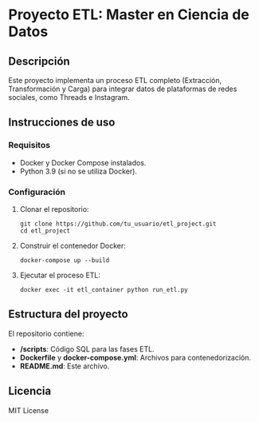 # Proyecto ETL: Master en Ciencia de Datos

## Descripción
Este proyecto implementa un proceso ETL completo (Extracción, Transformación y Carga) para integrar datos de plataformas de redes sociales, como Threads e Instagram.

## Instrucciones de uso
### Requisitos
- Docker y Docker Compose instalados.
- Python 3.9 (si no se utiliza Docker).

### Configuración
1. Clonar el repositorio:
   ```
   git clone https://github.com/tu_usuario/etl_project.git
   cd etl_project
   ```
2. Construir el contenedor Docker:
   ```
   docker-compose up --build
   ```
3. Ejecutar el proceso ETL:
   ```
   docker exec -it etl_container python run_etl.py
   ```

## Estructura del proyecto
El repositorio contiene:
- **/scripts**: Código SQL para las fases ETL.
- **Dockerfile** y **docker-compose.yml**: Archivos para contenedorización.
- **README.md**: Este archivo.

## Licencia
MIT License

